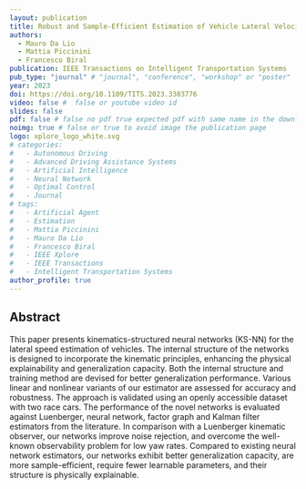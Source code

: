 ```yaml
---
layout: publication
title: Robust and Sample-Efficient Estimation of Vehicle Lateral Velocity Using Neural Networks With Explainable Structure Informed by Kinematic Principles
authors: 
  - Mauro Da Lio
  - Mattia Piccinini
  - Francesco Biral
publication: IEEE Transactions on Intelligent Transportation Systems
pub_type: "journal" # "journal", "conference", "workshop" or "poster"
year: 2023
doi: https://doi.org/10.1109/TITS.2023.3303776
video: false #  false or youtube video id
slides: false
pdf: false # false no pdf true expected pdf with same name in the download folder
noimg: true # false or true to avoid image the publication page
logo: xplore_logo_white.svg
# categories:
#   - Autonomous Driving
#   - Advanced Driving Assistance Systems
#   - Artificial Intelligence
#   - Neural Network
#   - Optimal Control
#   - Journal
# tags:
#   - Artificial Agent
#   - Estimation
#   - Mattia Piccinini
#   - Mauro Da Lio
#   - Francesco Biral
#   - IEEE Xplore
#   - IEEE Transactions
#   - Intelligent Transportation Systems
author_profile: true
---
```


## Abstract <!-- omit in toc -->

This paper presents kinematics-structured neural networks (KS-NN) for the lateral speed estimation of vehicles. The internal structure of the networks is designed to incorporate the kinematic principles, enhancing the physical explainability and generalization capacity. Both the internal structure and training method are devised for better generalization performance. Various linear and nonlinear variants of our estimator are assessed for accuracy and robustness. The approach is validated using an openly accessible dataset with two race cars. The performance of the novel networks is evaluated against Luenberger, neural network, factor graph and Kalman filter estimators from the literature. In comparison with a Luenberger kinematic observer, our networks improve noise rejection, and overcome the well-known observability problem for low yaw rates. Compared to existing neural network estimators, our networks exhibit better generalization capacity, are more sample-efficient, require fewer learnable parameters, and their structure is physically explainable.
